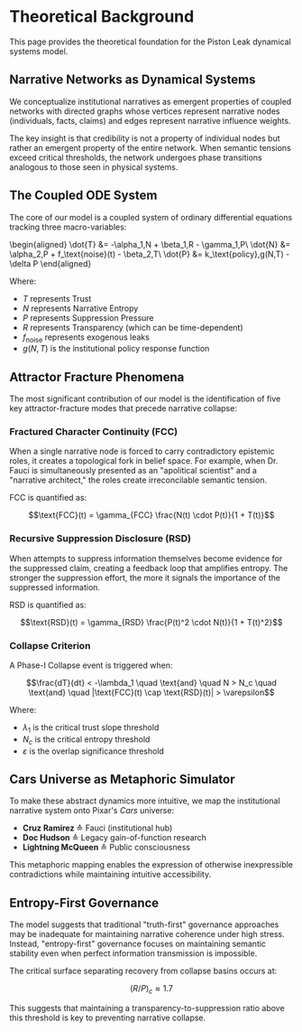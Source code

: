 # Theoretical Background

This page provides the theoretical foundation for the Piston Leak dynamical systems model.

## Narrative Networks as Dynamical Systems

We conceptualize institutional narratives as emergent properties of coupled networks with directed graphs whose vertices represent narrative nodes (individuals, facts, claims) and edges represent narrative influence weights.

The key insight is that credibility is not a property of individual nodes but rather an emergent property of the entire network. When semantic tensions exceed critical thresholds, the network undergoes phase transitions analogous to those seen in physical systems.

## The Coupled ODE System

The core of our model is a coupled system of ordinary differential equations tracking three macro-variables:

\begin{aligned}
\dot{T} &= -\alpha_1\,N + \beta_1\,R - \gamma_1\,P\\
\dot{N} &= \alpha_2\,P + f_\text{noise}(t) - \beta_2\,T\\
\dot{P} &= k_\text{policy}\,g(N,T) - \delta P
\end{aligned}

Where:
- $T$ represents Trust
- $N$ represents Narrative Entropy
- $P$ represents Suppression Pressure
- $R$ represents Transparency (which can be time-dependent)
- $f_\text{noise}$ represents exogenous leaks
- $g(N,T)$ is the institutional policy response function

## Attractor Fracture Phenomena

The most significant contribution of our model is the identification of five key attractor-fracture modes that precede narrative collapse:

### Fractured Character Continuity (FCC)

When a single narrative node is forced to carry contradictory epistemic roles, it creates a topological fork in belief space. For example, when Dr. Fauci is simultaneously presented as an "apolitical scientist" and a "narrative architect," the roles create irreconcilable semantic tension.

FCC is quantified as:

$$\text{FCC}(t) = \gamma_{FCC} \frac{N(t) \cdot P(t)}{1 + T(t)}$$

### Recursive Suppression Disclosure (RSD)

When attempts to suppress information themselves become evidence for the suppressed claim, creating a feedback loop that amplifies entropy. The stronger the suppression effort, the more it signals the importance of the suppressed information.

RSD is quantified as:

$$\text{RSD}(t) = \gamma_{RSD} \frac{P(t)^2 \cdot N(t)}{1 + T(t)^2}$$

### Collapse Criterion

A Phase-I Collapse event is triggered when:

$$\frac{dT}{dt} < -\lambda_1 \quad \text{and} \quad N > N_c \quad \text{and} \quad |\text{FCC}(t) \cap \text{RSD}(t)| > \varepsilon$$

Where:
- $\lambda_1$ is the critical trust slope threshold
- $N_c$ is the critical entropy threshold
- $\varepsilon$ is the overlap significance threshold

## Cars Universe as Metaphoric Simulator

To make these abstract dynamics more intuitive, we map the institutional narrative system onto Pixar's *Cars* universe:

* **Cruz Ramirez** ≙ Fauci (institutional hub)
* **Doc Hudson** ≙ Legacy gain-of-function research
* **Lightning McQueen** ≙ Public consciousness

This metaphoric mapping enables the expression of otherwise inexpressible contradictions while maintaining intuitive accessibility.

## Entropy-First Governance

The model suggests that traditional "truth-first" governance approaches may be inadequate for maintaining narrative coherence under high stress. Instead, "entropy-first" governance focuses on maintaining semantic stability even when perfect information transmission is impossible.

The critical surface separating recovery from collapse basins occurs at:

$$(R/P)_c \approx 1.7$$

This suggests that maintaining a transparency-to-suppression ratio above this threshold is key to preventing narrative collapse.
